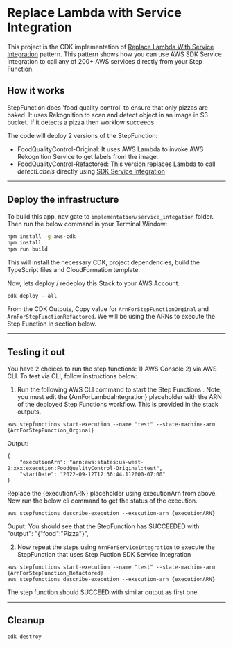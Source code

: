 # Replace Lambda with Service Integration
This project is the CDK implementation of [Replace Lambda With Service Integration](https://serverlessland.com/refactoring-serverless/service-integration) pattern. This pattern shows how you can use AWS SDK Service Integration to call any of 200+ AWS services directly from your Step Function. 

## How it works
StepFunction does 'food quality control' to ensure that only pizzas are baked.
It uses Rekognition to scan and detect object in an image in S3 bucket. If it detects a pizza then worklow succeeds.


The code will deploy 2 versions of the StepFunction:
- FoodQualityControl-Original: It uses AWS Lambda to invoke AWS Rekognition Service to get labels from the image.
- FoodQualityControl-Refactored:  This version replaces Lambda to call *detectLabels* directly using [SDK Service Integration](https://docs.aws.amazon.com/step-functions/latest/dg/supported-services-awssdk.html)

---
## Deploy the infrastructure

To build this app, navigate to ```implementation/service_integation``` folder. Then run the below  command in your Terminal Window:

```bash
npm install -g aws-cdk
npm install
npm run build
```

This will install the necessary CDK, project dependencies, build the TypeScript files and CloudFormation template.


Now, lets deploy / redeploy this Stack to your AWS Account.
``` 
cdk deploy --all
```

From the CDK Outputs, 
Copy value for `ArnForStepFunctionOrginal` and `ArnForStepFunctionRefactored`.
We will be using the ARNs to execute the Step Function in section below.

---
## Testing it out
You have 2 choices to run the step functions: 1) AWS Console 2) via AWS CLI.
To test via CLI, follow instructions below:
1. Run the following AWS CLI command to start the Step Functions . Note, you must edit the {ArnForLambdaIntegration} placeholder with the ARN of the deployed Step Functions workflow. This is provided in the stack outputs.

```aws stepfunctions start-execution --name "test" --state-machine-arn {ArnForStepFunction_Orginal}```  

Output:
```
{
    "executionArn": "arn:aws:states:us-west-2:xxx:execution:FoodQualityControl-Original:test",
    "startDate": "2022-09-12T12:36:44.112000-07:00"
}
```
Replace the {executionARN} placeholder using executionArn from above. Now run the below cli command to get the status of the execution.

```aws stepfunctions describe-execution --execution-arn {executionARN}```  

Ouput:
You should see that the StepFunction has SUCCEEDED with "output": "{\"food\":\"Pizza\"}", 

2. Now repeat the steps using ```ArnForServiceIntegration``` to execute the StepFunction that uses Step Fuction SDK Service Integration 

```aws stepfunctions start-execution --name "test" --state-machine-arn {ArnForStepFunction_Refactored}```  
```aws stepfunctions describe-execution --execution-arn {executionARN}```

The step function should SUCCEED with similar output as first one.


---


## Cleanup
```cdk destroy```
